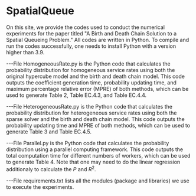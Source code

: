 # SpatialQueue

On this site, we provide the codes used to conduct the numerical experiments for the paper titled "A Birth and Death Chain Solution to a Spatial Queueing Problem." All codes are written in Python. To compile and run the codes successfully, one needs to install Python with a version higher than 3.9.

---File HomogeneousRate.py is the Python code that calculates the probability distribution for homogeneous service rates using both the original hypercube model and the birth and death chain model. This code outputs the coefficient generation time, probability updating time, and maximum percentage relative error (MPRE) of both methods, which can be used to generate Table 2, Table EC.4.3, and Table EC.4.4. 

---File HeterogeneousRate.py is the Python code that calculates the probability distribution for heterogeneous service rates using both the sparse solver and the birth and death chain model. This code outputs the probability updating time and MPRE of both methods, which can be used to generate Table 3 and Table EC.4.5.

---File Parallel.py is the Python code that calculates the probability distribution using a parallel computing framework. This code outputs the total computation time for different numbers of workers, which can be used to generate Table 4. Note that one may need to do the linear regression additionaly to calculate the $P$ and $R^2$.

---File requirements.txt lists all the modules (package and libraries) we use to execute the experiments.

<!--Directory "Codes for EC" contains all the Python codes that are used to conduct the numerical experiments listed in Section EC.4 of the paper entitled "A Birth and Death Chain Solution to a Spatial Queueing Problem".
   1) File HomogeneousRate-ModifiedHypercube.py is the Python code that calculates the probability distribution for homogeneoues service rate using modified original hypercube model. This code will output the coefficient generation time and probabilities updating time, which can be used to calculate the 'MOH' parts of Table EC.4.3 and Table EC.4.4. See Section EC.4.2 of the paper for detailed post-processing method.
   2) Files HomogeneousRate-Greenville.py, HeterogeneousRate-Greenville.py and HomogeneousRate-ModifiedHypercube.py are Python codes that calculates the probability distribution using the dataset of Greenville County, South Carolina. The contents of them are similar to what we introduced above. These codes help us to calculate TableS EC.4.1-EC.4.2, and Tables EC.4.6-EC.4.8-->

